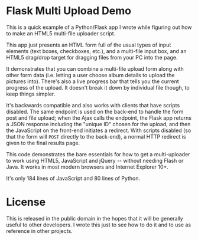 # Flask Multi Upload Demo

This is a quick example of a Python/Flask app I wrote while figuring out how to
make an HTML5 multi-file uploader script.

This app just presents an HTML form full of the usual types of input elements
(text boxes, checkboxes, etc.), and a multi-file input box, and an HTML5
drag/drop target for dragging files from your PC into the page.

It demonstrates that you can combine a multi-file upload form along with other
form data (i.e. letting a user choose album details to upload the pictures into).
There's also a live progress bar that tells you the current progress of the
upload. It doesn't break it down by individual file though, to keep things simpler.

It's backwards compatible and also works with clients that have scripts disabled.
The same endpoint is used on the back-end to handle the form post and file
upload; when the Ajax calls the endpoint, the Flask app returns a JSON response
including the "unique ID" chosen for the upload, and then the JavaScript on
the front-end initiates a redirect. With scripts disabled (so that the form will
`POST` directly to the back-end), a normal HTTP redirect is given to the final
results page.

This code demonstrates the bare essentials for how to get a multi-uploader to
work using HTML5, JavaScript and jQuery -- without needing Flash or Java.
It works in most modern browsers and Internet Explorer 10+.

It's only 184 lines of JavaScript and 80 lines of Python.

# License

This is released in the public domain in the hopes that it will be generally
useful to other developers. I wrote this just to see how to do it and to use
as reference in other projects.
